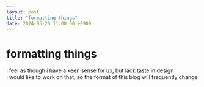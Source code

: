 ```yaml
---
layout: post
title: "formatting things"
date: 2024-05-20 11:00:00 +0900
---
```


# formatting things

i feel as though i have a keen sense for ux, but lack taste in design  
i would like to work on that, so the format of this blog will frequently change

